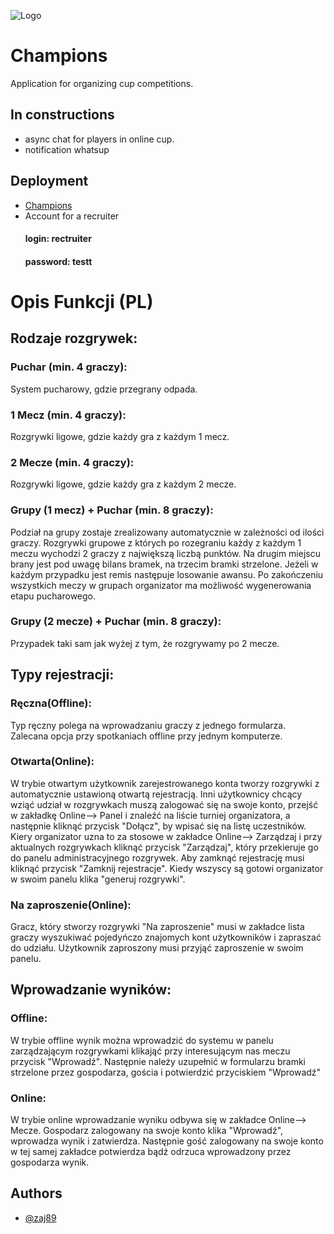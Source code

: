 
![Logo](http://champions.pythonanywhere.com/static/assets/favicon.ico)


# Champions 

Application for organizing cup competitions.


## In constructions

- async chat for players in online cup.
- notification whatsup


## Deployment


- [Champions](https://champions.pythonanywhere.com)
- Account for a recruiter
    #### login: rectruiter
    #### password: testt
# Opis Funkcji (PL)
## Rodzaje rozgrywek:
### Puchar (min. 4 graczy):

System pucharowy, gdzie przegrany odpada.

### 1 Mecz (min. 4 graczy):
Rozgrywki ligowe, gdzie każdy gra z każdym 1 mecz.

### 2 Mecze (min. 4 graczy):
Rozgrywki ligowe, gdzie każdy gra z każdym 2 mecze.


### Grupy (1 mecz) + Puchar (min. 8 graczy):
Podział na grupy zostaje zrealizowany automatycznie w zależności od ilości graczy. Rozgrywki grupowe z których po rozegraniu każdy z każdym 1 meczu wychodzi 2 graczy z największą liczbą punktów. Na drugim miejscu brany jest pod uwagę bilans bramek, na trzecim bramki strzelone. Jeżeli w każdym przypadku jest remis następuje losowanie awansu. Po zakończeniu wszystkich meczy w grupach organizator ma możliwość wygenerowania etapu pucharowego.


### Grupy (2 mecze) + Puchar (min. 8 graczy):
Przypadek taki sam jak wyżej z tym, że rozgrywamy po 2 mecze.

## Typy rejestracji:

### Ręczna(Offline):
Typ ręczny polega na wprowadzaniu graczy z jednego formularza. Zalecana opcja przy spotkaniach offline przy jednym komputerze.

### Otwarta(Online):
W trybie otwartym użytkownik zarejestrowanego konta tworzy rozgrywki z automatycznie ustawioną otwartą rejestracją. Inni użytkownicy chcący wziąć udział w rozgrywkach muszą zalogować się na swoje konto, przejść w zakładkę Online--> Panel i znaleźć na liście turniej organizatora, a następnie kliknąć przycisk "Dołącz", by wpisać się na listę uczestników. Kiery organizator uzna to za stosowe w zakładce Online--> Zarządzaj i przy aktualnych rozgrywkach kliknąć przycisk "Zarządzaj", który przekieruje go do panelu administracyjnego rozgrywek. Aby zamknąć rejestrację musi kliknąć przycisk "Zamknij rejestracje". Kiedy wszyscy są gotowi organizator w swoim panelu klika "generuj rozgrywki".

### Na zaproszenie(Online):
Gracz, który stworzy rozgrywki "Na zaproszenie" musi w zakładce lista graczy wyszukiwać pojedyńczo znajomych kont użytkowników i zapraszać do udziału. Użytkownik zaproszony musi przyjąć zaproszenie w swoim panelu.


## Wprowadzanie wyników:
### Offline:
W trybie offline wynik można wprowadzić do systemu w panelu zarządzającym rozgrywkami klikająć przy interesującym nas meczu przycisk "Wprowadź". Następnie należy uzupełnić w formularzu bramki strzelone przez gospodarza, gościa i potwierdzić przyciskiem "Wprowadź"

### Online:
W trybie online wprowadzanie wyniku odbywa się w zakładce Online--> Mecze. Gospodarz zalogowany na swoje konto klika "Wprowadź", wprowadza wynik i zatwierdza. Następnie gość zalogowany na swoje konto w tej samej zakładce potwierdza bądź odrzuca wprowadzony przez gospodarza wynik.
## Authors

- [@zaj89](https://www.github.com/zaj89)

